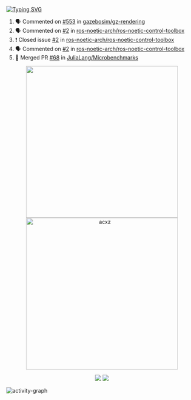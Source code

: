 [![Typing SVG](https://readme-typing-svg.herokuapp.com?size=16&color=AFFFA3&multiline=true&height=75&lines=contributing+to+robotics%2Faerospace%2Fml%2Fgpu+software;packaging+it+for+archlinux;ricer)](https://git.io/typing-svg)

<!--START_SECTION:activity-->
1. 🗣 Commented on [#553](https://github.com/gazebosim/gz-rendering/issues/553) in [gazebosim/gz-rendering](https://github.com/gazebosim/gz-rendering)
2. 🗣 Commented on [#2](https://github.com/ros-noetic-arch/ros-noetic-control-toolbox/issues/2) in [ros-noetic-arch/ros-noetic-control-toolbox](https://github.com/ros-noetic-arch/ros-noetic-control-toolbox)
3. ❗️ Closed issue [#2](https://github.com/ros-noetic-arch/ros-noetic-control-toolbox/issues/2) in [ros-noetic-arch/ros-noetic-control-toolbox](https://github.com/ros-noetic-arch/ros-noetic-control-toolbox)
4. 🗣 Commented on [#2](https://github.com/ros-noetic-arch/ros-noetic-control-toolbox/issues/2) in [ros-noetic-arch/ros-noetic-control-toolbox](https://github.com/ros-noetic-arch/ros-noetic-control-toolbox)
5. 🎉 Merged PR [#68](https://github.com/JuliaLang/Microbenchmarks/pull/68) in [JuliaLang/Microbenchmarks](https://github.com/JuliaLang/Microbenchmarks)
<!--END_SECTION:activity-->

<p align="center">
  <img width="400em" src=https://github-readme-stats.vercel.app/api?username=acxz&include_all_commits=true&show_icons=true />
  <img width="400em" src="https://github-readme-streak-stats.herokuapp.com/?user=acxz&" alt="acxz" />
</p>

<p align="center">
  <img src=https://github-readme-stats.vercel.app/api/top-langs/?username=acxz&layout=compact />
  <img src=https://github-profile-trophy.vercel.app/?username=acxz&row=2&column=4 />
</p>

![activity-graph](https://activity-graph.herokuapp.com/graph?username=acxz&theme=aqua)
